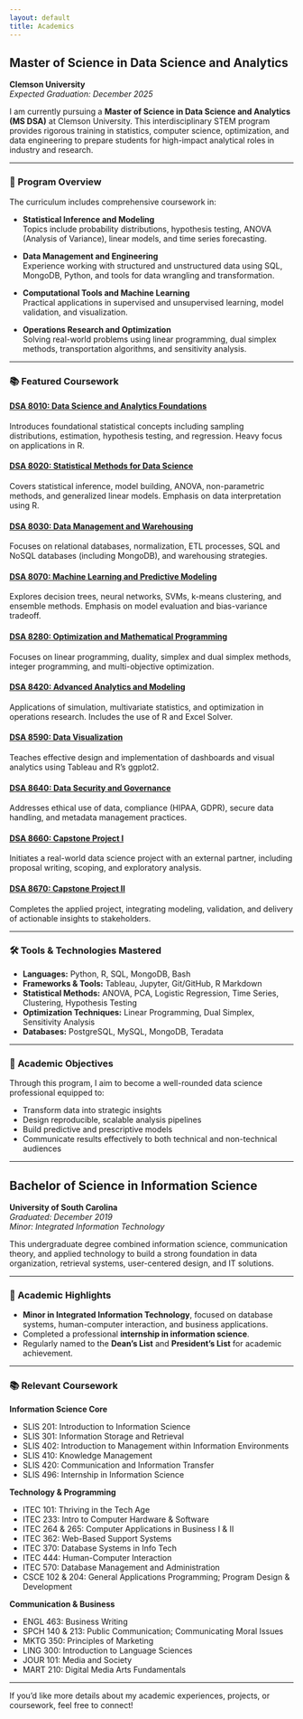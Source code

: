 ```yaml
---
layout: default
title: Academics
---
```


## Master of Science in Data Science and Analytics  
**Clemson University**  
*Expected Graduation: December 2025*

I am currently pursuing a **Master of Science in Data Science and Analytics (MS DSA)** at Clemson University. This interdisciplinary STEM program provides rigorous training in statistics, computer science, optimization, and data engineering to prepare students for high-impact analytical roles in industry and research.

---

### 📘 Program Overview

The curriculum includes comprehensive coursework in:

- **Statistical Inference and Modeling**  
  Topics include probability distributions, hypothesis testing, ANOVA (Analysis of Variance), linear models, and time series forecasting.

- **Data Management and Engineering**  
  Experience working with structured and unstructured data using SQL, MongoDB, Python, and tools for data wrangling and transformation.

- **Computational Tools and Machine Learning**  
  Practical applications in supervised and unsupervised learning, model validation, and visualization.

- **Operations Research and Optimization**  
  Solving real-world problems using linear programming, dual simplex methods, transportation algorithms, and sensitivity analysis.

---

### 📚 Featured Coursework

#### [DSA 8010: Data Science and Analytics Foundations](https://catalog.clemson.edu/preview_course_nopop.php?catoid=29&coid=125347#dsa8010)  
Introduces foundational statistical concepts including sampling distributions, estimation, hypothesis testing, and regression. Heavy focus on applications in R.

#### [DSA 8020: Statistical Methods for Data Science](https://catalog.clemson.edu/preview_course_nopop.php?catoid=29&coid=125348#dsa8020)  
Covers statistical inference, model building, ANOVA, non-parametric methods, and generalized linear models. Emphasis on data interpretation using R.

#### [DSA 8030: Data Management and Warehousing](https://catalog.clemson.edu/preview_course_nopop.php?catoid=29&coid=125349#dsa8030)  
Focuses on relational databases, normalization, ETL processes, SQL and NoSQL databases (including MongoDB), and warehousing strategies.

#### [DSA 8070: Machine Learning and Predictive Modeling](https://catalog.clemson.edu/preview_course_nopop.php?catoid=29&coid=125350#dsa8070)  
Explores decision trees, neural networks, SVMs, k-means clustering, and ensemble methods. Emphasis on model evaluation and bias-variance tradeoff.

#### [DSA 8280: Optimization and Mathematical Programming](https://catalog.clemson.edu/preview_course_nopop.php?catoid=29&coid=125351#dsa8280)  
Focuses on linear programming, duality, simplex and dual simplex methods, integer programming, and multi-objective optimization.

#### [DSA 8420: Advanced Analytics and Modeling](https://catalog.clemson.edu/preview_course_nopop.php?catoid=29&coid=125353#dsa8420)  
Applications of simulation, multivariate statistics, and optimization in operations research. Includes the use of R and Excel Solver.

#### [DSA 8590: Data Visualization](https://catalog.clemson.edu/preview_course_nopop.php?catoid=29&coid=125413#dsa8590)  
Teaches effective design and implementation of dashboards and visual analytics using Tableau and R’s ggplot2.

#### [DSA 8640: Data Security and Governance](https://catalog.clemson.edu/preview_course_nopop.php?catoid=29&coid=125354#dsa8640)  
Addresses ethical use of data, compliance (HIPAA, GDPR), secure data handling, and metadata management practices.

#### [DSA 8660: Capstone Project I](https://catalog.clemson.edu/preview_course_nopop.php?catoid=29&coid=125356#dsa8660)  
Initiates a real-world data science project with an external partner, including proposal writing, scoping, and exploratory analysis.

#### [DSA 8670: Capstone Project II](https://catalog.clemson.edu/preview_course_nopop.php?catoid=29&coid=125415#dsa8670)  
Completes the applied project, integrating modeling, validation, and delivery of actionable insights to stakeholders.

---

### 🛠 Tools & Technologies Mastered

- **Languages:** Python, R, SQL, MongoDB, Bash  
- **Frameworks & Tools:** Tableau, Jupyter, Git/GitHub, R Markdown  
- **Statistical Methods:** ANOVA, PCA, Logistic Regression, Time Series, Clustering, Hypothesis Testing  
- **Optimization Techniques:** Linear Programming, Dual Simplex, Sensitivity Analysis  
- **Databases:** PostgreSQL, MySQL, MongoDB, Teradata  

---

### 🎯 Academic Objectives

Through this program, I aim to become a well-rounded data science professional equipped to:

- Transform data into strategic insights  
- Design reproducible, scalable analysis pipelines  
- Build predictive and prescriptive models  
- Communicate results effectively to both technical and non-technical audiences

---

## Bachelor of Science in Information Science  
**University of South Carolina**  
*Graduated: December 2019*  
*Minor: Integrated Information Technology*

This undergraduate degree combined information science, communication theory, and applied technology to build a strong foundation in data organization, retrieval systems, user-centered design, and IT solutions.

---

### 📘 Academic Highlights

- **Minor in Integrated Information Technology**, focused on database systems, human-computer interaction, and business applications.  
- Completed a professional **internship in information science**.  
- Regularly named to the **Dean’s List** and **President’s List** for academic achievement.  

---

### 📚 Relevant Coursework

**Information Science Core**  
- SLIS 201: Introduction to Information Science  
- SLIS 301: Information Storage and Retrieval  
- SLIS 402: Introduction to Management within Information Environments  
- SLIS 410: Knowledge Management  
- SLIS 420: Communication and Information Transfer  
- SLIS 496: Internship in Information Science  

**Technology & Programming**  
- ITEC 101: Thriving in the Tech Age  
- ITEC 233: Intro to Computer Hardware & Software  
- ITEC 264 & 265: Computer Applications in Business I & II  
- ITEC 362: Web-Based Support Systems  
- ITEC 370: Database Systems in Info Tech  
- ITEC 444: Human-Computer Interaction  
- ITEC 570: Database Management and Administration  
- CSCE 102 & 204: General Applications Programming; Program Design & Development  

**Communication & Business**  
- ENGL 463: Business Writing  
- SPCH 140 & 213: Public Communication; Communicating Moral Issues  
- MKTG 350: Principles of Marketing  
- LING 300: Introduction to Language Sciences  
- JOUR 101: Media and Society  
- MART 210: Digital Media Arts Fundamentals  

---

If you’d like more details about my academic experiences, projects, or coursework, feel free to connect!
